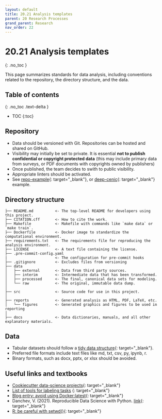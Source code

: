 ```yaml
---
layout: default
title: 20.21 Analysis templates
parent: 20 Research Processes
grand_parent: Research
nav_order: 22
---
```


# 20.21 Analysis templates
{: .no_toc }

This page summarizes standards for data analysis, including conventions related to the repository, the directory structure, and the data.

## Table of contents
{: .no_toc .text-delta }

- TOC
{:toc}

## Repository

- Data should be versioned with Git. Repositories can be hosted and shared on GitHub.
- Visibility may initially be set to private. It is essential **not to publish confidential or copyright protected data** (this may include primary data from surveys, or PDF documents with copyrights owned by publishers)
- Once published, the team decides to swith to public visibility.
- Appropriate linters should be activated.
- See [repo-example](https://github.com/digital-work-lab/repo_example){: target="_blank"}, or [deep-cenic](https://github.com/julianprester/deep-cenic){: target="_blank"} example.

## Directory structure

```nohighlight
├── README.md          <- The top-level README for developers using this project.
├── CITATION.cff       <- How to cite the work.
├── Makefile           <- Makefile with commands like `make data` or `make train`.
├── Dockerfile         <- Docker image to standardize the computational environment.
├── requirements.txt   <- The requirements file for reproducing the analysis environment.
├── LICENSE            <- A text file containing the license.
├── .pre-commit-config.yaml
|                      <- The configuration for pre-commit hooks
├── .gitignore         <- Excludes files from versioning
├── data
│   ├── external       <- Data from third party sources.
│   ├── interim        <- Intermediate data that has been transformed.
│   ├── processed      <- The final, canonical data sets for modeling.
│   └── raw            <- The original, immutable data dump.
│
├── src                <- Source code for use in this project.
│
├── reports            <- Generated analysis as HTML, PDF, LaTeX, etc.
│   └── figures        <- Generated graphics and figures to be used in reporting
│
├── docs               <- Data dictionaries, manuals, and all other explanatory materials.
```

## Data

- Tabular datasets should follow a [tidy data structure](https://cran.r-project.org/web/packages/tidyr/vignettes/tidy-data.html){: target="_blank"}.
- Preferred file formats include text files like md, txt, csv, py, ipynb, r.
- Binary formats, such as docx, pptx, or xlsx should be avoided.

## Useful links and textbooks

- [Cookiecutter data-science projects](https://drivendata.github.io/cookiecutter-data-science/){: target="_blank"}
- [List of tools for labeling tasks](https://github.com/HumanSignal/awesome-data-labeling) {: target="_blank"}
- [Blog entry: avoid using Docker:latest](https://vsupalov.com/docker-latest-tag){: target="_blank"}
- Danchev, V. (2021). Reproducible Data Science with Python. [link](https://valdanchev.github.io/reproducible-data-science-python/intro.html){: target="_blank"}
- [R: be careful with setwd()](https://swcarpentry.github.io/r-novice-inflammation/06-best-practices-R.html#be-careful-when-using-setwd){: target="_blank"}

<!--
- filenames / column names
- docstrings
- Organizing principles

Data checklist:
- [ ] have all raw data been imported?
- [ ] have all raw data been checked (for duplicates, import errors, ...)?
- [ ] create a description/coding_scheme.md describing how the data was collected.
  - When was it collected?
  - By whom was it collected?
  - Which processing steps have been implemented?
  - Save relevant scripts in 1-raw-data.
- [ ] are import procedures deterministic (e.g., creation of artificial identifiers)? This is essential when the data is updated
- [ ] is the csv-format consistent (quotenonnumeric)?
  - when opening and editing csv-files with Calc (LibreOffice), use "Quoted field as text" (Other options) (Make sure this is a default!)
- [ ] if the dataset is too big to be included in the git repository: create a symlink and describe where the data is stored
 -->
 
